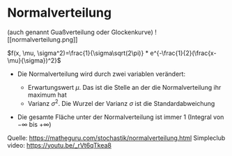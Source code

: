 # Normalverteilung
(auch genannt Guaßverteilung oder Glockenkurve)
![[normalverteilung.png]]

$f(x, \mu, \sigma^2)=\frac{1}{\sigma\sqrt(2\pi)} * e^{-\frac{1}{2}(\frac{x-\mu}{\sigma})^2}$

- Die Normalverteilung wird durch zwei variablen verändert:
	- Erwartungswert $\mu$. Das ist die Stelle an der die Normalverteilung ihr maximum hat
	- Varianz $\sigma^2$. Die Wurzel der Varianz $\sigma$ ist die Standardabweichung
	
- Die gesamte Fläche unter der Normalverteilung ist immer 1 (Integral von $-\infty$ bis $+\infty$)




Quelle: https://matheguru.com/stochastik/normalverteilung.html
Simpleclub video: https://youtu.be/_rVt6qTkea8